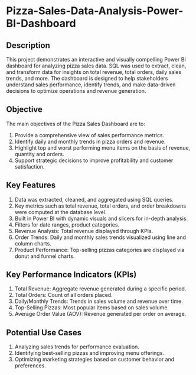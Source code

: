 # Pizza-Sales-Data-Analysis-Power-BI-Dashboard

## Description

This project demonstrates an interactive and visually compelling Power BI dashboard for analyzing pizza sales data. SQL was used to extract, clean, and transform data for insights on total revenue, total orders, daily sales trends, and more. The dashboard is designed to help stakeholders understand sales performance, identify trends, and make data-driven decisions to optimize operations and revenue generation.

## Objective

The main objectives of the Pizza Sales Dashboard are to:
1. Provide a comprehensive view of sales performance metrics.
2. Identify daily and monthly trends in pizza orders and revenue.
3. Highlight top and worst performing menu items on the basis of revenue, quantity and orders.
4. Support strategic decisions to improve profitability and customer satisfaction.

## Key Features

1. Data was extracted, cleaned, and aggregated using SQL queries.
2. Key metrics such as total revenue, total orders, and order breakdowns were computed at the database level.
3. Built in Power BI with dynamic visuals and slicers for in-depth analysis.
4. Filters for date ranges, product categories.
5. Revenue Analysis: Total revenue displayed through KPIs.
6. Order Trends: Daily and monthly sales trends visualized using line and column charts.
7. Product Performance: Top-selling pizzas categories are displayed via donut and funnel charts.

## Key Performance Indicators (KPIs)

1. Total Revenue: Aggregate revenue generated during a specific period.
2. Total Orders: Count of all orders placed.
3. Daily/Monthly Trends: Trends in sales volume and revenue over time.
4. Top-Selling Pizzas: Most popular items based on sales volume.
5. Average Order Value (AOV): Revenue generated per order on average.

## Potential Use Cases

1. Analyzing sales trends for performance evaluation.
2. Identifying best-selling pizzas and improving menu offerings.
3. Optimizing marketing strategies based on customer behavior and preferences.
